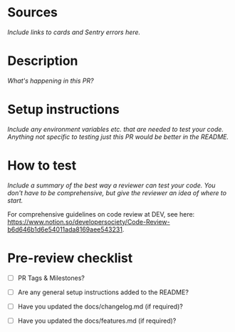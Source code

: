 # Sources
_Include links to cards and Sentry errors here._

# Description
_What's happening in this PR?_

# Setup instructions
_Include any environment variables etc. that are needed to test your code._
_Anything not specific to testing just this PR would be better in the README._

# How to test
_Include a summary of the best way a reviewer can test your code. You don't have to be comprehensive, but give the reviewer an idea of where to start._

For comprehensive guidelines on code review at DEV, see here: https://www.notion.so/developersociety/Code-Review-b6d646b1d6e54011ada8169aee543231.

# Pre-review checklist
- [ ] PR Tags & Milestones?
- [ ] Are any general setup instructions added to the README?
- [ ] Have you updated the docs/changelog.md (if required)?
- [ ] Have you updated the docs/features.md (if required)?


